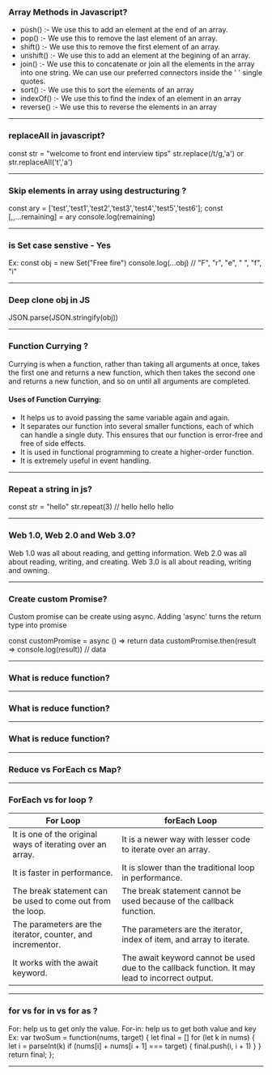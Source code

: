 ### Array Methods in Javascript?
- push() :- We use this to add an element at the end of an array.
- pop() :-  We use this to remove the last element of an array.
- shift() :- We use this to remove the first element of an array.
- unshift() :- We use this to add an element at the begining of an array.
- join() :- We use this to concatenate or join all the elements in the array into one string. We can use our preferred connectors inside the ' ' 
            single quotes.
- sort() :- We use this to sort the elements of an array
- indexOf() :- We use this to find the index of an element in an array
- reverse() :- We use this to reverse the elements in an array
---------------------------------------------------------------------------------------------------------------------------------------------------

### replaceAll in javascript?
const str = "welcome to front end interview tips" 
str.replace(/t/g,'a') or str.replaceAll('t','a')

---------------------------------------------------------------------------------------------------------------------------------------------------
            
### Skip elements in array using destructuring ?
const ary = ['test','test1','test2','test3','test4','test5','test6'];
const [,,...remaining] = ary
console.log(remaining)

---------------------------------------------------------------------------------------------------------------------------------------------------
            
### is Set case senstive - Yes 
Ex: const obj = new Set("Free fire")
    console.log(...obj) // "F", "r", "e", " ", "f", "i"
    
---------------------------------------------------------------------------------------------------------------------------------------------------

### Deep clone obj in JS

JSON.parse(JSON.stringify(obj))

---------------------------------------------------------------------------------------------------------------------------------------------------

### Function Currying ?
Currying is when a function, rather than taking all arguments at once, takes the first one and returns a new function, which then takes the second 
one and returns a new function, and so on until all arguments are completed.

#### Uses of Function Currying:
- It helps us to avoid passing the same variable again and again.
- It separates our function into several smaller functions, each of which can handle a single duty. This ensures that our function is error-free 
and free of side effects.
- It is used in functional programming to create a higher-order function.
- It is extremely useful in event handling.
---------------------------------------------------------------------------------------------------------------------------------------------------

### Repeat a string in js?
const str = "hello"
str.repeat(3) // hello hello hello

---------------------------------------------------------------------------------------------------------------------------------------------------

### Web 1.0, Web 2.0 and Web 3.0?
Web 1.0 was all about reading, and getting information. 
Web 2.0 was all about reading, writing, and creating. 
Web 3.0 is all about reading, writing and owning.

---------------------------------------------------------------------------------------------------------------------------------------------------

### Create custom Promise?
Custom promise can be create using async.
Adding 'async' turns the return type into promise

const customPromise = async () => return data
customPromise.then(result => console.log(result)) // data

---------------------------------------------------------------------------------------------------------------------------------------------------

### What is reduce function?
---------------------------------------------------------------------------------------------------------------------------------------------------
            
### What is reduce function?
---------------------------------------------------------------------------------------------------------------------------------------------------
### What is reduce function?
---------------------------------------------------------------------------------------------------------------------------------------------------
### Reduce vs ForEach cs Map?

---------------------------------------------------------------------------------------------------------------------------------------------------
### ForEach vs for loop ?

|For Loop	|forEach Loop|
| ------------- | ------------- |
| It is one of the original ways of iterating over an array.	|It is a newer way with lesser code to iterate over an array.|
|It is faster in performance.	|It is slower than the traditional loop in performance.|
|The break statement can be used to come out from the loop.	|The break statement cannot be used because of the callback function.|
|The parameters are the iterator, counter, and incrementor.	|The parameters are the iterator, index of item, and array to iterate.|
|It works with the await keyword.	|The await keyword cannot be used due to the callback function. It may lead to incorrect output.|

---------------------------------------------------------------------------------------------------------------------------------------------------
### for vs for in vs for as ?

For: help us to get only the value.
For-in: help us to get both value and key
Ex: var twoSum = function(nums, target) {
    let final = []
      for (let k in nums) {
        let i = parseInt(k)
        if (nums[i] + nums[i + 1] === target) {
        final.push(i, i + 1)
        }
      }
      return final;
};

---------------------------------------------------------------------------------------------------------------------------------------------------
